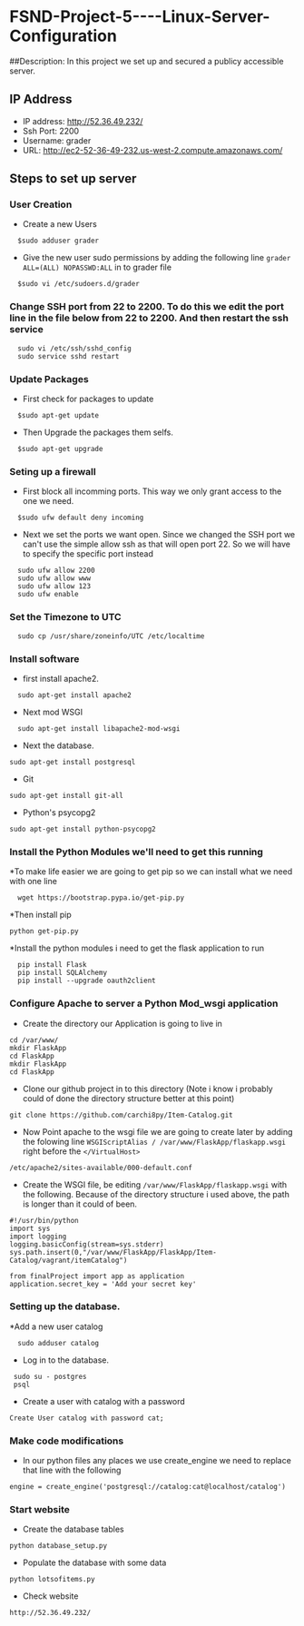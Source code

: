# FSND-Project-5----Linux-Server-Configuration

##Description:
In this project we set up and secured a publicy accessible server.

## IP Address
* IP address: http://52.36.49.232/
* Ssh Port: 2200
* Username: grader
* URL: http://ec2-52-36-49-232.us-west-2.compute.amazonaws.com/

## Steps to set up server

### User Creation 
* Create a new Users
```
  $sudo adduser grader
```
* Give the new user sudo permissions by adding the following line `grader ALL=(ALL) NOPASSWD:ALL` in to grader file
```
  $sudo vi /etc/sudoers.d/grader
```

### Change SSH port from 22 to 2200. To do this we edit the port line in the file below from 22 to 2200. And then restart the ssh service
```
  sudo vi /etc/ssh/sshd_config 
  sudo service sshd restart
```

### Update Packages
* First check for packages to update
```
  $sudo apt-get update
```
* Then Upgrade the packages them selfs. 
```
  $sudo apt-get upgrade
```

### Seting up a firewall
* First block all incomming ports. This way we only grant access to the one we need.
```
  $sudo ufw default deny incoming
```
* Next we set the ports we want open. Since we changed the SSH port we can't use the simple allow ssh as that will open port 22. So we will have to specify the specific port instead
```
  sudo ufw allow 2200
  sudo ufw allow www
  sudo ufw allow 123
  sudo ufw enable
```
### Set the Timezone to UTC
```
  sudo cp /usr/share/zoneinfo/UTC /etc/localtime
```

### Install software
* first install apache2. 
```
  sudo apt-get install apache2
```
* Next mod WSGI
```
  sudo apt-get install libapache2-mod-wsgi
```
* Next the database. 
```
sudo apt-get install postgresql
```
* Git 
```
sudo apt-get install git-all
```
* Python's psycopg2
```
sudo apt-get install python-psycopg2
```

### Install the Python Modules we'll need to get this running
*To make life easier we are going to get pip so we can install what we need with one line
```
  wget https://bootstrap.pypa.io/get-pip.py
```
*Then install pip
```
python get-pip.py
```
*Install the python modules i need to get the flask application to run
```
  pip install Flask
  pip install SQLAlchemy
  pip install --upgrade oauth2client
```

### Configure Apache to server a Python Mod_wsgi application
* Create the directory our Application is going to live in
```
cd /var/www/
mkdir FlaskApp
cd FlaskApp
mkdir FlaskApp
cd FlaskApp
```
* Clone our github project in to this directory (Note i know i probably could of done the directory structure better at this point)
```
git clone https://github.com/carchi8py/Item-Catalog.git
```
* Now Point apache to the wsgi file we are going to create later by adding the folowing line `WSGIScriptAlias / /var/www/FlaskApp/flaskapp.wsgi` right before the `</VirtualHost>`
```
/etc/apache2/sites-available/000-default.conf
```
* Create the WSGI file, be editing `/var/www/FlaskApp/flaskapp.wsgi` with the following. Because of the directory structure i used above, the path is longer than it could of been.
```
#!/usr/bin/python
import sys
import logging
logging.basicConfig(stream=sys.stderr)
sys.path.insert(0,"/var/www/FlaskApp/FlaskApp/Item-Catalog/vagrant/itemCatalog")

from finalProject import app as application
application.secret_key = 'Add your secret key'
```
### Setting up the database. 
*Add a new user catalog
```
  sudo adduser catalog
```
* Log in to the database. 
```
 sudo su - postgres
 psql
```
* Create a user with catalog with a password
```
Create User catalog with password cat;
```

### Make code modifications
* In our python files any places we use create_engine we need to replace that line with the following
```
engine = create_engine('postgresql://catalog:cat@localhost/catalog')
```

### Start website
* Create the database tables 
```
python database_setup.py 
```
* Populate the database with some data
```
python lotsofitems.py 
```
* Check website
```
http://52.36.49.232/
```
